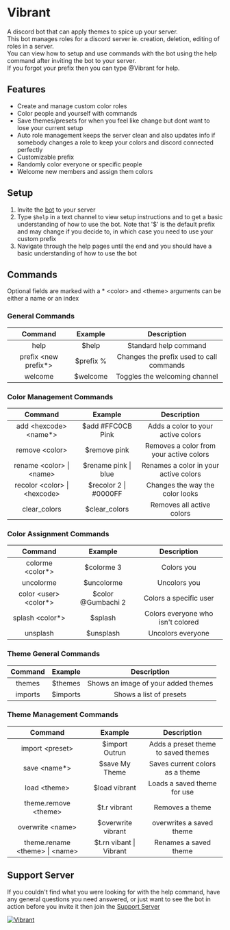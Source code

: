 # Vibrant

A discord bot that can apply themes to spice up your server.  
This bot manages roles for a discord server ie. creation, deletion, editing of roles in a server.  
You can view how to setup and use commands with the bot using the help command after inviting the bot to your server.  
If you forgot your prefix then you can type @Vibrant for help.

## Features

- Create and manage custom color roles
- Color people and yourself with commands
- Save themes/presets for when you feel like change but dont want to lose your current setup
- Auto role management keeps the server clean and also updates info if somebody changes a role to keep your colors and discord connected perfectly
- Customizable prefix
- Randomly color everyone or specific people
- Welcome new members and assign them colors

## Setup

1. Invite the [bot](https://discordapp.com/api/oauth2/authorize?client_id=589685258841096206&permissions=268545088&redirect_uri=https%3A%2F%2Fdiscordapp.com%2Foauth2%2Fauthorize%3F%26client_id%3D589685258841096206%26scope%3Dbot&scope=bot) to your server
2. Type `$help` in a text channel to view setup instructions and to get a basic understanding of how to use the bot. Note that '\$' is the default prefix and may change if you decide to, in which case you need to use your custom prefix
3. Navigate through the help pages until the end and you should have a basic understanding of how to use the bot

## Commands

Optional fields are marked with a \*
\<color> and \<theme> arguments can be either a name or an index

### General Commands

|      **Command**       | **Example** |             **Description**              |
| :--------------------: | :---------: | :--------------------------------------: |
|          help          |   \$help    |          Standard help command           |
| prefix \<new prefix\*> | \$prefix %  | Changes the prefix used to call commands |
|        welcome         |  \$welcome  |      Toggles the welcoming channel       |

### Color Management Commands

|          **Command**           |      **Example**       |             **Description**             |
| :----------------------------: | :--------------------: | :-------------------------------------: |
|    add \<hexcode> \<name\*>    |   \$add #FFC0CB Pink   |   Adds a color to your active colors    |
|        remove \<color>         |     \$remove pink      | Removes a color from your active colors |
|   rename \<color> \| \<name>   | \$rename pink \| blue  |  Renames a color in your active colors  |
| recolor \<color> \| \<hexcode> | \$recolor 2 \| #0000FF |     Changes the way the color looks     |
|          clear_colors          |     \$clear_colors     |        Removes all active colors        |

### Color Assignment Commands

|       **Command**        |     **Example**     |          **Description**          |
| :----------------------: | :-----------------: | :-------------------------------: |
|    colorme \<color\*>    |     \$colorme 3     |            Colors you             |
|        uncolorme         |     \$uncolorme     |           Uncolors you            |
| color \<user> \<color\*> | \$color @Gumbachi 2 |      Colors a specific user       |
|    splash \<color\*>     |      \$splash       | Colors everyone who isn't colored |
|         unsplash         |     \$unsplash      |         Uncolors everyone         |

### Theme General Commands

| **Command** | **Example** |           **Description**           |
| :---------: | :---------: | :---------------------------------: |
|   themes    |  \$themes   | Shows an image of your added themes |
|   imports   |  \$imports  |       Shows a list of presets       |

### Theme Management Commands

|           **Command**            |       **Example**        |           **Description**           |
| :------------------------------: | :----------------------: | :---------------------------------: |
|         import \<preset>         |     \$import Outrun      | Adds a preset theme to saved themes |
|          save \<name\*>          |     \$save My Theme      |   Saves current colors as a theme   |
|          load \<theme>           |      \$load vibrant      |     Loads a saved theme for use     |
|      theme.remove \<theme>       |      \$t.r vibrant       |           Removes a theme           |
|        overwrite \<name>         |   \$overwrite vibrant    |      overwrites a saved theme       |
| theme.rename \<theme> \| \<name> | \$t.rn vibant \| Vibrant |        Renames a saved theme        |

## Support Server

If you couldn't find what you were looking for with the help command, have any general questions you need answered, or just want to see the bot in action before you invite it then join the [Support Server](https://discord.gg/rhvyup5)

<a href="https://top.gg/bot/589685258841096206" >
  <img src="https://top.gg/api/widget/589685258841096206.svg" alt="Vibrant" />
</a>
